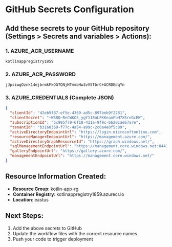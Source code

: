 # GitHub Secrets Configuration

## Add these secrets to your GitHub repository (Settings > Secrets and variables > Actions):

### 1. AZURE_ACR_USERNAME
```
kotlinappregistry1859
```

### 2. AZURE_ACR_PASSWORD  
```
jJpsiwgOznk14ejbrmkFkOG7QNjHTmmbHw3vVSTbrC+ACRDEdqYn
```

### 3. AZURE_CREDENTIALS (Complete JSON)
```json
{
  "clientId": "d2eb5f87-ef5e-4369-ad5c-897beb9f2281",
  "clientSecret": "~WS8Q~ReCWKO5_ygY118oLFKKeanFbH7X5reGcEW",
  "subscriptionId": "5c995f79-6f18-411a-9f9c-b620cae67a7e",
  "tenantId": "b3160369-f77c-4a54-a99c-2c0a4e0f5c89",
  "activeDirectoryEndpointUrl": "https://login.microsoftonline.com",
  "resourceManagerEndpointUrl": "https://management.azure.com/",
  "activeDirectoryGraphResourceId": "https://graph.windows.net/",
  "sqlManagementEndpointUrl": "https://management.core.windows.net:8443/",
  "galleryEndpointUrl": "https://gallery.azure.com/",
  "managementEndpointUrl": "https://management.core.windows.net/"
}
```

## Resource Information Created:
- **Resource Group**: kotlin-app-rg
- **Container Registry**: kotlinappregistry1859.azurecr.io
- **Location**: eastus

## Next Steps:
1. Add the above secrets to GitHub
2. Update the workflow files with the correct resource names
3. Push your code to trigger deployment
